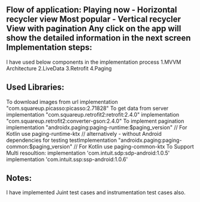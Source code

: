 Flow of application: 
Playing now - Horizontal recycler view
Most popular - Vertical recycler View with pagination 
Any click on the app will show the detailed information in the next screen
Implementation steps:
---------------------
I have used below components in the implementation process
1.MVVM Architecture
2.LiveData
3.Retrofit
4.Paging

Used Libraries:
--------------------
To download images from url
    implementation "com.squareup.picasso:picasso:2.71828"
To get data from server
    implementation "com.squareup.retrofit2:retrofit:2.4.0"
    implementation "com.squareup.retrofit2:converter-gson:2.4.0"
To implement pagination
    implementation "androidx.paging:paging-runtime:$paging_version" // For Kotlin use paging-runtime-ktx
    // alternatively - without Android dependencies for testing
    testImplementation "androidx.paging:paging-common:$paging_version" // For Kotlin use paging-common-ktx
To Support Multi resoultion:
    implementation 'com.intuit.sdp:sdp-android:1.0.5'
    implementation 'com.intuit.ssp:ssp-android:1.0.6'

Notes:
------------
I have implemented Juint test cases and instrumentation test cases also.


